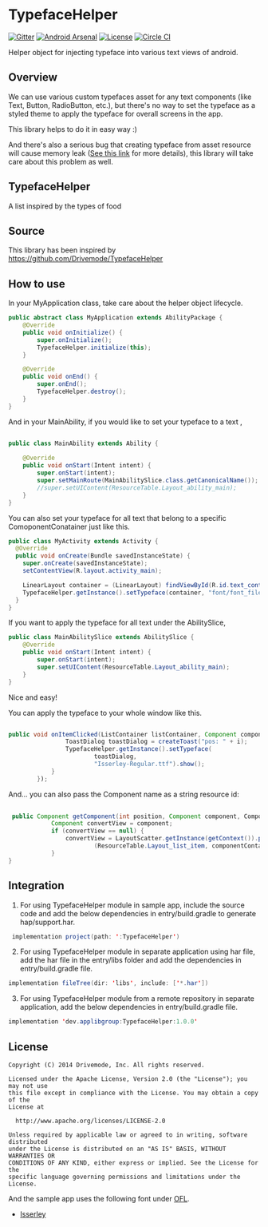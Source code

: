 # TypefaceHelper

[![Gitter](http://img.shields.io/badge/Gitter-Join%20Chat-brightgreen.svg?style=flat)](https://gitter.im/Drivemode/TypefaceHelper?utm_source=badge&utm_medium=badge&utm_campaign=pr-badge&utm_content=badge)
[![Android Arsenal](https://img.shields.io/badge/Android%20Arsenal-TypefaceHelper-brightgreen.svg?style=flat)](https://android-arsenal.com/details/1/1246)
[![License](http://img.shields.io/badge/License-Apache%202-brightgreen.svg?style=flat)](https://github.com/Drivemode/TypefaceHelper/blob/master/LICENSE)
[![Circle CI](https://circleci.com/gh/Drivemode/TypefaceHelper/tree/master.svg?style=shield)](https://circleci.com/gh/Drivemode/TypefaceHelper/tree/master)

Helper object for injecting typeface into various text views of android.

## Overview

We can use various custom typefaces asset for any text components (like Text, Button, RadioButton, etc.),
but there's no way to set the typeface as a styled theme to apply the typeface for overall screens in the app.

This library helps to do it in easy way :)

And there's also a serious bug that creating typeface from asset resource will cause memory leak ([See this link](https://code.google.com/p/android/issues/detail?id=9904) for more details),
this library will take care about this problem as well.

## TypefaceHelper 
A list inspired by the types of food 

## Source
This library has been inspired by https://github.com/Drivemode/TypefaceHelper

## How to use

In your MyApplication class, take care about the helper object lifecycle.

```java
public abstract class MyApplication extends AbilityPackage {
    @Override
    public void onInitialize() {
        super.onInitialize();
        TypefaceHelper.initialize(this);
    }

    @Override
    public void onEnd() {
        super.onEnd();
        TypefaceHelper.destroy();
    }
}
```

And in your MainAbility, if you would like to set your typeface to a text ,

```java

public class MainAbility extends Ability {
    
    @Override
    public void onStart(Intent intent) {
        super.onStart(intent);
        super.setMainRoute(MainAbilitySlice.class.getCanonicalName());
        //super.setUIContent(ResourceTable.Layout_ability_main);
    }
}

```

You can also set your typeface for all text that belong to a specific ComoponentConatainer just like this.

```java
public class MyActivity extends Activity {
  @Override
  public void onCreate(Bundle savedInstanceState) {
    super.onCreate(savedInstanceState);
    setContentView(R.layout.activity_main);

    LinearLayout container = (LinearLayout) findViewById(R.id.text_container);
    TypefaceHelper.getInstance().setTypeface(container, "font/font_file.ttf");
  }
}
```

If you want to apply the typeface for all text under the AbilitySlice,

```java
public class MainAbilitySlice extends AbilitySlice {
    @Override
    public void onStart(Intent intent) {
        super.onStart(intent);
        super.setUIContent(ResourceTable.Layout_ability_main);
    }
}

```

Nice and easy!

You can apply the typeface to your whole window like this.

```java

public void onItemClicked(ListContainer listContainer, Component component, int i, long l) {
                ToastDialog toastDialog = createToast("pos: " + i);
                TypefaceHelper.getInstance().setTypeface(
                        toastDialog,
                        "Isserley-Regular.ttf").show();
            }
        });

```

And... you can also pass the Component name as a string resource id:

```java
 
 public Component getComponent(int position, Component component, ComponentContainer componentContainer) {
            Component convertView = component;
            if (convertView == null) {
                convertView = LayoutScatter.getInstance(getContext()).parse
                        (ResourceTable.Layout_list_item, componentContainer, false);
            }
}
```





## Integration

1. For using TypefaceHelper module in sample app, include the source code and add the below dependencies in entry/build.gradle to generate hap/support.har.
```java
 implementation project(path: ':TypefaceHelper')
```
2. For using TypefaceHelper module in separate application using har file, add the har file in the entry/libs folder and add the dependencies in entry/build.gradle file.
 ```java
 implementation fileTree(dir: 'libs', include: ['*.har'])
```
3. For using TypefaceHelper module from a remote repository in separate application, add the below dependencies in entry/build.gradle file.
```java
implementation 'dev.applibgroup:TypefaceHelper:1.0.0'
```

## License

```
Copyright (C) 2014 Drivemode, Inc. All rights reserved.

Licensed under the Apache License, Version 2.0 (the "License"); you may not use
this file except in compliance with the License. You may obtain a copy of the
License at

  http://www.apache.org/licenses/LICENSE-2.0

Unless required by applicable law or agreed to in writing, software distributed
under the License is distributed on an "AS IS" BASIS, WITHOUT WARRANTIES OR
CONDITIONS OF ANY KIND, either express or implied. See the License for the
specific language governing permissions and limitations under the License.
```

And the sample app uses the following font under [OFL](http://scripts.sil.org/cms/scripts/page.php?site_id=nrsi&id=OFL).

- [Isserley](http://openfontlibrary.org/en/font/isserley)
